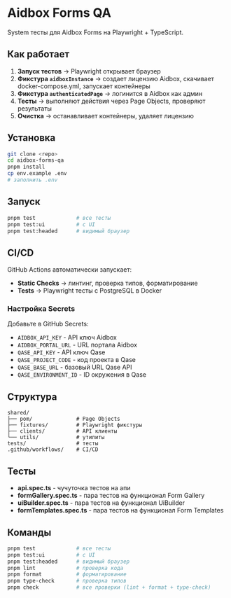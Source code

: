 # Aidbox Forms QA

System тесты для Aidbox Forms на Playwright + TypeScript.

## Как работает

1. **Запуск тестов** → Playwright открывает браузер
2. **Фикстура `aidboxInstance`** → создает лицензию Aidbox, скачивает docker-compose.yml, запускает контейнеры
3. **Фикстура `authenticatedPage`** → логинится в Aidbox как админ
4. **Тесты** → выполняют действия через Page Objects, проверяют результаты
5. **Очистка** → останавливает контейнеры, удаляет лицензию

## Установка

```bash
git clone <repo>
cd aidbox-forms-qa
pnpm install
cp env.example .env
# заполнить .env
```

## Запуск

```bash
pnpm test             # все тесты
pnpm test:ui          # с UI
pnpm test:headed      # видимый браузер
```

## CI/CD

GitHub Actions автоматически запускает:

- **Static Checks** → линтинг, проверка типов, форматирование
- **Tests** → Playwright тесты с PostgreSQL в Docker

### Настройка Secrets

Добавьте в GitHub Secrets:

- `AIDBOX_API_KEY` - API ключ Aidbox
- `AIDBOX_PORTAL_URL` - URL портала Aidbox
- `QASE_API_KEY` - API ключ Qase
- `QASE_PROJECT_CODE` - код проекта в Qase
- `QASE_BASE_URL` - базовый URL Qase API
- `QASE_ENVIRONMENT_ID` - ID окружения в Qase

## Структура

```
shared/
├── pom/              # Page Objects
├── fixtures/         # Playwright фикстуры
├── clients/          # API клиенты
└── utils/            # утилиты
tests/                # тесты
.github/workflows/    # CI/CD
```

## Тесты

- **api.spec.ts** - чучуточка тестов на апи
- **formGallery.spec.ts** - пара тестов на функционал Form Gallery
- **uiBuilder.spec.ts** - пара тестов на функционал UiBuilder
- **formTemplates.spec.ts** - пара тестов на функционал Form Templates

## Команды

```bash
pnpm test             # все тесты
pnpm test:ui          # с UI
pnpm test:headed      # видимый браузер
pnpm lint             # проверка кода
pnpm format           # форматирование
pnpm type-check       # проверка типов
pnpm check            # все проверки (lint + format + type-check)
```

